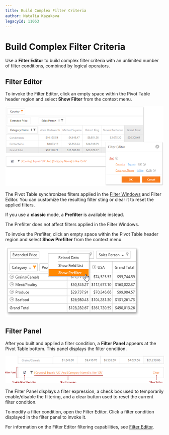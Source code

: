 ```yaml
---
title: Build Complex Filter Criteria
author: Natalia Kazakova
legacyId: 11063
---
```

# Build Complex Filter Criteria
Use a **Filter Editor** to build complex filter criteria with an unlimited number of filter conditions, combined by logical operators.

## Filter Editor

To invoke the Filter Editor, click an empty space within the Pivot Table header region and select **Show Filter** from the context menu.

![EU_Filter](../../../../images/img15870.png)

The Pivot Table synchronizes filters applied in the [Filter Windows](filter-data-by-field-values/using-filter-popup-windows.md) and Filter Editor. You can customize the resulting filter sting or clear it to reset the applied filters.

If you use a **classic** mode, a **Prefilter** is available instead.

The Prefilter does not affect filters applied in the Filter Windows.

To invoke the Prefilter, click an empty space within the Pivot Table header region and select **Show Prefilter** from the context menu.

![EU_ShowPrefilter](../../../../images/img15872.png)

## Filter Panel

After you built and applied a filter condition, a **Filter Panel** appears at the Pivot Table bottom. This panel displays the filter condition.

![EU_PrefilterPanel](../../../../images/img15871.png)

The Filter Panel displays a filter expression, a check box used to temporarily enable/disable the filtering, and a clear button used to reset the current filter condition.

To modify a filter condition, open the Filter Editor. Click a filter condition displayed in the filter panel to invoke it.

For information on the Filter Editor filtering capabilities, see [Filter Editor](../../../filter-editor.md).